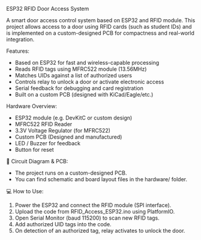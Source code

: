 ESP32 RFID Door Access System

A smart door access control system based on ESP32 and RFID module. This project allows access to a door using RFID cards (such as student IDs) and is implemented on a custom-designed PCB for compactness and real-world integration.

Features:

- Based on ESP32 for fast and wireless-capable processing
- Reads RFID tags using MFRC522 module (13.56MHz)
- Matches UIDs against a list of authorized users
- Controls relay to unlock a door or activate electronic access
- Serial feedback for debugging and card registration
- Built on a custom PCB (designed with KiCad/Eagle/etc.)

 Hardware Overview:

- ESP32 module (e.g. DevKitC or custom design)
- MFRC522 RFID Reader
- 3.3V Voltage Regulator (for MFRC522)
- Custom PCB (Designed and manufactured)
- LED / Buzzer for feedback
- Button for reset

🔌 Circuit Diagram & PCB:

- The project runs on a custom-designed PCB.  
- You can find schematic and board layout files in the hardware/ folder.  


💻 How to Use:

1. Power the ESP32 and connect the RFID module (SPI interface).
2. Upload the code from RFID_Access_ESP32.ino using  PlatformIO.
3. Open Serial Monitor (baud 115200) to scan new RFID tags.
4. Add authorized UID tags into the code.
5. On detection of an authorized tag, relay activates to unlock the door.
